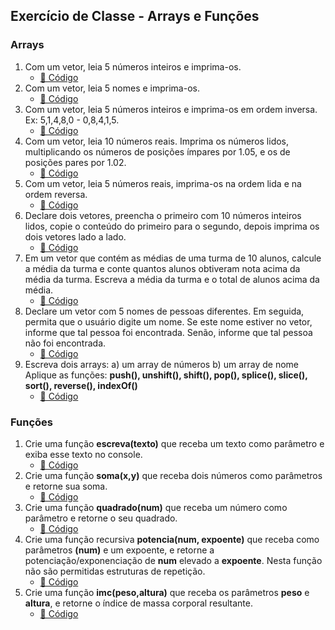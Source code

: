 ## Exercício de Classe - Arrays e Funções
### Arrays
1. Com um vetor, leia 5 números inteiros e imprima-os.
   - <a href="https://codepen.io/DanielGNB/pen/abQrxem?editors=0010" target="_blank">🔗 Código</a>
2. Com um vetor, leia 5 nomes e imprima-os.
   - <a href="https://codepen.io/DanielGNB/pen/yLQWWyL?editors=0010" target="_blank">🔗 Código</a>
3. Com um vetor, leia 5 números inteiros e imprima-os em ordem inversa. Ex: 5,1,4,8,0 - 0,8,4,1,5.
   - <a href="https://codepen.io/DanielGNB/pen/YzRbbXe?editors=0010" target="_blank">🔗 Código</a>
4. Com um vetor, leia 10 números reais. Imprima os números lidos, multiplicando os números de posições ímpares por 1.05, e os de posições pares por 1.02.
   - <a href="https://codepen.io/DanielGNB/pen/oNQRRpq?editors=0012" target="_blank">🔗 Código</a>
5. Com um vetor, leia 5 números reais, imprima-os na ordem lida e na ordem reversa.
   - <a href="https://codepen.io/DanielGNB/pen/OJaYYvY?editors=0010" target="_blank">🔗 Código</a>
6. Declare dois vetores, preencha o primeiro com 10 números inteiros lidos, copie o conteúdo do primeiro para o segundo, depois imprima os dois vetores lado a lado.
   - <a href="https://codepen.io/DanielGNB/pen/xxQNNap?editors=0010" target="_blank">🔗 Código</a>
7. Em um vetor que contém as médias de uma turma de 10 alunos, calcule a média da turma e conte quantos alunos obtiveram nota acima da média da turma.
   Escreva a média da turma e o total de alunos acima da média.
   - <a href="https://codepen.io/DanielGNB/pen/zYMQQgp?editors=0010" target="_blank">🔗 Código</a>
8. Declare um vetor com 5 nomes de pessoas diferentes. Em seguida, permita que o usuário digite um nome. Se este nome estiver no vetor, informe que tal pessoa foi encontrada.
   Senão, informe que tal pessoa não foi encontrada.
   - <a href="https://codepen.io/DanielGNB/pen/xxQNoxz?editors=0010" target="_blank">🔗 Código</a>
9. Escreva dois arrays: a) um array de números b) um array de nome
    <br>
   Aplique as funções: <strong>push(), unshift(), shift(), pop(), splice(), slice(), sort(), reverse(), indexOf()</strong>
   - <a href="https://codepen.io/DanielGNB/pen/vYQwqKq?editors=0010" target="_blank">🔗 Código</a>

### Funções
1. Crie uma função <strong>escreva(texto)</strong> que receba um texto como parâmetro e exiba esse texto no console.
   - <a href="https://codepen.io/DanielGNB/pen/mdQYZMy?editors=0011" target="_blank">🔗 Código</a>
2. Crie uma função <strong>soma(x,y)</strong> que receba dois números como parâmetros e retorne sua soma.
   - <a href="https://codepen.io/DanielGNB/pen/xxQNoXm?editors=0010" target="_blank">🔗 Código</a>
3. Crie uma função <strong>quadrado(num)</strong> que receba um número como parâmetro e retorne o seu quadrado.
   - <a href="https://codepen.io/DanielGNB/pen/abQrgEQ?editors=0010" target="_blank">🔗 Código</a>
4. Crie uma função recursiva <strong>potencia(num, expoente)</strong> que receba como parâmetros <strong>(num)</strong> e um expoente, e retorne a potenciação/exponenciação de <strong>num</strong> elevado a <strong>expoente</strong>.
   Nesta função não são permitidas estruturas de repetição.
   - <a href="https://codepen.io/DanielGNB/pen/GRwabYZ?editors=0010" target="_blank">🔗 Código</a>
5. Crie uma função <strong>imc(peso,altura)</strong> que receba os parâmetros <strong>peso</strong> e <strong>altura</strong>, e retorne o índice de massa corporal resultante.
   - <a href="https://codepen.io/DanielGNB/pen/gOQjOxp?editors=0012" target="_blank">🔗 Código</a>
